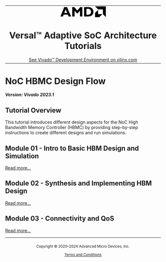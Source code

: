 <table class="sphinxhide" width="100%">
 <tr width="100%">
    <td align="center"><img src="https://github.com/Xilinx/Image-Collateral/blob/main/xilinx-logo.png?raw=true" width="30%"/><h1>Versal™ Adaptive SoC Architecture Tutorials</h1>
    <a href="https://www.xilinx.com/products/design-tools/vivado.html">See Vivado™ Development Environment on xilinx.com</a>
    </td>
 </tr>
</table>

# NoC HBMC Design Flow

***Version: Vivado 2023.1***

## Tutorial Overview

This tutorial introduces different design aspects for the NoC High Bandwidth Memory Controller (HBMC) by providing step-by-step instructions to create different designs and run simulations.


## Module 01 - Intro to Basic HBM Design and Simulation


[Read more...](Module_01_Intro_to_Basic_HBM_Design_and_Simulation)

## Module 02 - Synthesis and Implementing HBM Design


[Read more...](Module_02_Synthesis_and_Implementing_HBM_Design)


## Module 03 - Connectivity and QoS

[Read more...](Module_03_Connectivity_and_QoS)


<hr class="sphinxhide"></hr>

<p class="sphinxhide" align="center"><sub>Copyright © 2020–2024 Advanced Micro Devices, Inc.</sub></p>

<p class="sphinxhide" align="center"><sup><a href="https://www.amd.com/en/corporate/copyright">Terms and Conditions</a></sup></p>